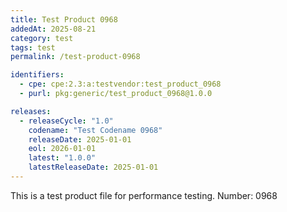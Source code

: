 ```yaml
---
title: Test Product 0968
addedAt: 2025-08-21
category: test
tags: test
permalink: /test-product-0968

identifiers:
  - cpe: cpe:2.3:a:testvendor:test_product_0968
  - purl: pkg:generic/test_product_0968@1.0.0

releases:
  - releaseCycle: "1.0"
    codename: "Test Codename 0968"
    releaseDate: 2025-01-01
    eol: 2026-01-01
    latest: "1.0.0"
    latestReleaseDate: 2025-01-01
---
```


This is a test product file for performance testing. Number: 0968
